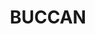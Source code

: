 ---
lastmod: '2025-04-06T06:05:21+00:00'
latitude: -27.733991
layout: suburb
longitude: 153.204523
postcode: '4207'
state: QLD
title: BUCCAN
url: /qld/buccan/
---